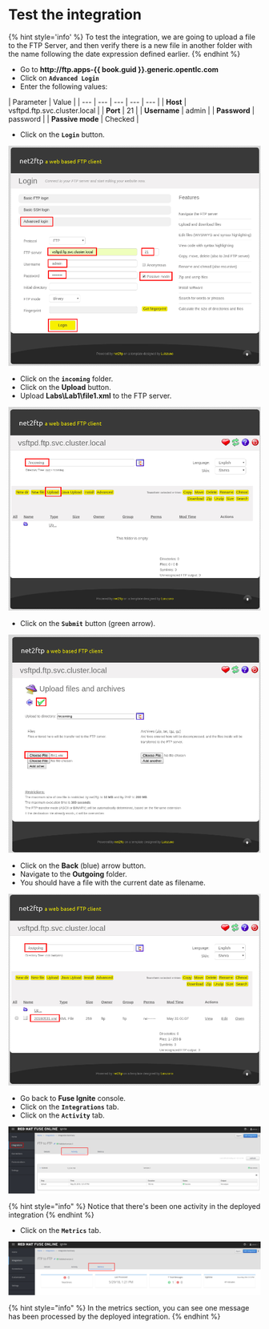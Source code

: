 # Test the integration


{% hint style='info' %}
To test the integration, we are going to upload a file to the FTP Server, and then verify there is a new file in another folder with the name following the date expression defined earlier.
{% endhint %}

* Go to **http://ftp.apps-{{ book.guid }}.generic.opentlc.com**
* Click on **`Advanced Login`**
* Enter the following values:

| Parameter | Value |
| --- | --- | --- | --- | --- |
| **Host** | vsftpd.ftp.svc.cluster.local |
| **Port** | 21 |
| **Username** | admin |
| **Password** | password |
| **Passive mode** | Checked |

* Click on the **`Login`** button.

![](../.gitbook/assets/image%20%2817%29.png)

* Click on the **`incoming`** folder.
* Click on the **Upload** button.
* Upload **Labs\Lab1\file1.xml** to the FTP server.

![](../.gitbook/assets/image%20%28172%29.png)

* Click on the **`Submit`** button (green arrow).

![](../.gitbook/assets/image%20%2864%29.png)

* Click on the **Back** (blue) arrow button.
* Navigate to the **Outgoing** folder.
* You should have a file with the current date as filename.

![](../.gitbook/assets/image%20%28145%29.png)

* Go back to **Fuse Ignite**  console.
* Click on the **`Integrations`** tab.
* Click on the **`Activity`** tab.

![](../.gitbook/assets/image%20%28156%29.png)

{% hint style="info" %}
Notice that there's been one activity in the deployed integration
{% endhint %}

* Click on the **`Metrics`** tab.

![](../.gitbook/assets/image%20%28163%29.png)

{% hint style="info" %}
In the metrics section, you can see one message has been processed by the deployed integration.
{% endhint %}

